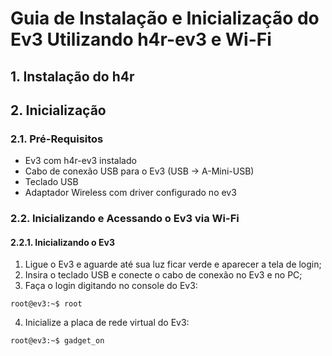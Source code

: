 # Guia de Instalação e Inicialização do Ev3 Utilizando h4r-ev3 e Wi-Fi

## 1. Instalação do h4r

## 2. Inicialização
### 2.1. Pré-Requisitos
- Ev3 com h4r-ev3 instalado
- Cabo de conexão USB para o Ev3 (USB -> A-Mini-USB)
- Teclado USB
- Adaptador Wireless com driver configurado no ev3

### 2.2. Inicializando e Acessando o Ev3 via Wi-Fi

#### 2.2.1. Inicializando o Ev3
1. Ligue o Ev3 e aguarde até sua luz ficar verde e aparecer a tela de login;
2. Insira o teclado USB e conecte o cabo de conexão no Ev3 e no PC;
3. Faça o login digitando no console do Ev3:
  ```console
root@ev3:~$ root 
```

4. Inicialize a placa de rede virtual do Ev3:
  ```console
root@ev3:~$ gadget_on 
```
  
